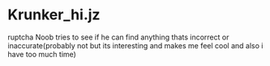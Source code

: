# Krunker_hi.jz
ruptcha Noob tries to see if he can find anything thats incorrect or inaccurate(probably not but its interesting and makes me feel cool and also i have too much time)
